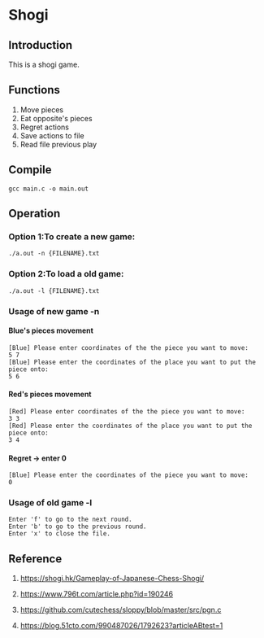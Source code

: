 # Shogi

## Introduction

This is a shogi game.

## Functions

1. Move pieces
2. Eat opposite's pieces
3. Regret actions
4. Save actions to file
5. Read file previous play

## Compile

```
gcc main.c -o main.out
```

## Operation

### Option 1:To create a new game:

```
./a.out -n {FILENAME}.txt
```

### Option 2:To load a old game:

```
./a.out -l {FILENAME}.txt
```

### Usage of new game -n

#### Blue's pieces movement

```
[Blue] Please enter coordinates of the the piece you want to move:
5 7
[Blue] Please enter the coordinates of the place you want to put the piece onto:
5 6
```

#### Red's pieces movement

```
[Red] Please enter coordinates of the the piece you want to move:
3 3
[Red] Please enter the coordinates of the place you want to put the piece onto:
3 4
```

#### Regret -> enter 0

```
[Blue] Please enter the coordinates of the piece you want to move:
0
```

### Usage of old game -l

```
Enter 'f' to go to the next round.
Enter 'b' to go to the previous round.
Enter 'x' to close the file.
```

## Reference

1. https://shogi.hk/Gameplay-of-Japanese-Chess-Shogi/

2. https://www.796t.com/article.php?id=190246

3. https://github.com/cutechess/sloppy/blob/master/src/pgn.c

4. https://blog.51cto.com/990487026/1792623?articleABtest=1
